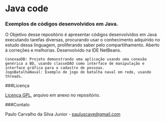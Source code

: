 # Java code
### Exemplos de códigos desenvolvidos em Java.

O Objetivo desse repositório é apresentar códigos desenvolvidos em Java executando tarefas diversas, procurando usar o conhecimento adquirido no estudo dessa linguagem, proliferando saber pelo compartilhamento. Aberto à correções e melhorias. Desenvolvido na IDE NetBeans.

```
ConexaoDB: Projeto demonstrando uma aplicação usando uma conexão genérica a BD, usando classeDAO como interface de manipulação e interface gráfica para o cadastro de pessoas.
JogoBatalhaNaval: Exemplo de jogo de batalha naval em rede, usando threads.
```

###Licença

[Licença GPL](https://github.com/paulocsilvajr/python-code/blob/master/license_gpl.txt), arquivo em anexo no repositório.

###Contato

Paulo Carvalho da Silva Junior - pauluscave@gmail.com
